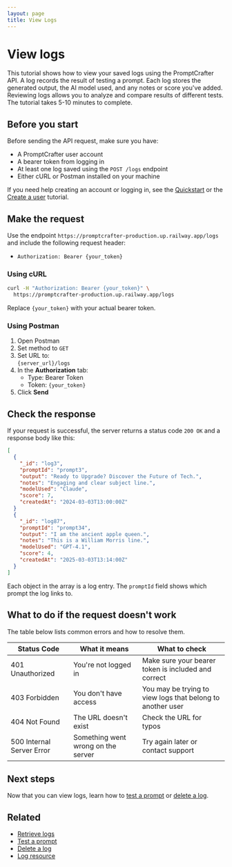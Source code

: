 ```yaml
---
layout: page
title: View Logs
---
```


# View logs

This tutorial shows how to view your saved logs using the PromptCrafter API. A log records the result of testing a prompt. Each log stores the generated output, the AI model used, and any notes or score you've added. Reviewing logs allows you to analyze and compare results of different tests. The tutorial takes 5-10 minutes to complete.

## Before you start

Before sending the API request, make sure you have:

- A PromptCrafter user account  
- A bearer token from logging in  
- At least one log saved using the `POST /logs` endpoint  
- Either cURL or Postman installed on your machine  

If you need help creating an account or logging in, see the [Quickstart](../quickstart.md) or the [Create a user](create-user.md) tutorial.

## Make the request

Use the endpoint `https://promptcrafter-production.up.railway.app/logs` and include the following request header:

- `Authorization: Bearer {your_token}`

### Using cURL

```bash
curl -H "Authorization: Bearer {your_token}" \
  https://promptcrafter-production.up.railway.app/logs
```

Replace `{your_token}` with your actual bearer token.

### Using Postman

1. Open Postman  
2. Set method to `GET`  
3. Set URL to:  
   `{server_url}/logs`  
4. In the **Authorization** tab:  
   - Type: Bearer Token  
   - Token: `{your_token}`  
5. Click **Send**

## Check the response

If your request is successful, the server returns a status code `200 OK` and a response body like this:

```json
[
  {
    "_id": "log3",
    "promptId": "prompt3",
    "output": "Ready to Upgrade? Discover the Future of Tech.",
    "notes": "Engaging and clear subject line.",
    "modelUsed": "Claude",
    "score": 7,
    "createdAt": "2024-03-03T13:00:00Z"
  }
  {
    "_id": "log87",
    "promptId": "prompt34",
    "output": "I am the ancient apple queen.",
    "notes": "This is a William Morris line.",
    "modelUsed": "GPT-4.1",
    "score": 4,
    "createdAt": "2025-03-03T13:14:00Z"
  }
]
```

Each object in the array is a log entry. The `promptId` field shows which prompt the log links to.

## What to do if the request doesn't work

The table below lists common errors and how to resolve them.

| Status Code                | What it means                     | What to check                                                 |
|---------------------------|-----------------------------------|---------------------------------------------------------------|
| 401 Unauthorized          | You're not logged in              | Make sure your bearer token is included and correct           |
| 403 Forbidden             | You don't have access             | You may be trying to view logs that belong to another user    |
| 404 Not Found             | The URL doesn't exist             | Check the URL for typos |
| 500 Internal Server Error | Something went wrong on the server | Try again later or contact support                            |

## Next steps

Now that you can view logs, learn how to [test a prompt](test-prompt.md) or [delete a log](../reference/endpoints/delete-log.md).

## Related

- [Retrieve logs](../reference/endpoints/get-logs-id.md)  
- [Test a prompt](../reference/endpoints/post-logs.md)  
- [Delete a log](../reference/endpoints/delete-logs-id.md)  
- [Log resource](../reference/resources/log.md)
